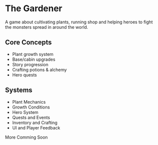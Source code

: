 # The Gardener 

A  game about cultivating plants, running shop and helping heroes to fight the monsters spread in around the world.

## Core Concepts
- Plant growth system
- Base/cabin upgrades
- Story progression
- Crafting potions & alchemy
- Hero quests



## Systems
- Plant Mechanics
- Growth Conditions
- Hero System
- Quests and Events
- Inventory and Crafting
- UI and Player Feedback



More Comming Soon

